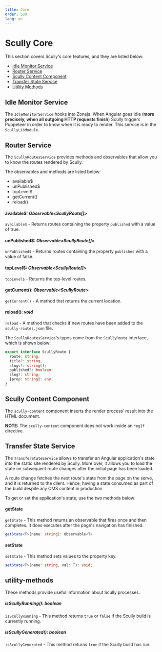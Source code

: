 ```yaml
---
title: Core
order: 500
lang: en
---
```


# Scully Core

This section covers Scully's core features, and they are listed below:

- [Idle Monitor Service](#idle-monitor-service)
- [Router Service](#router-service)
- [Scully Content Component](#scully-content-component)
- [Transfer State Service](#transfer-state-service)
- [Utility Methods](#utility-methods)

## Idle Monitor Service

The `IdleMonitorService` hooks into Zonejs. When Angular goes idle (**more precisely, when all outgoing HTTP requests finish**)
Scully triggers Puppeteer in order to know when it is ready to render. This service is in the `ScullyLibModule`.

## Router Service

The `ScullyRoutesService` provides methods and observables that allow you to know the routes rendered by Scully.

The observables and methods are listed below:

- available\$
- unPublished\$
- topLevel\$
- getCurrent()
- reload()

#### available\$: _Observable<ScullyRoute[]>_

`available$` - Returns routes containing the property `published` with a value of true.

#### unPublished\$: _Observable<ScullyRoute[]>_

`unPublished$` - Returns routes containing the property `published` with a value of false.

#### topLevel\$: _Observable<ScullyRoute[]>_

`topLevel$` - Returns the top-level routes.

#### getCurrent(): _Observable&lt;ScullyRoute&gt;_

`getCurrent()` - A method that returns the current location.

#### reload(): _void_

`reload` - A method that checks if new routes have been added to the `scully-routes.json` file.

The `ScullyRoutesService`'s types come from the `ScullyRoute` interface, which is shown below:

```typescript
export interface ScullyRoute {
  route: string;
  title?: string;
  slugs?: string[];
  published?: boolean;
  slug?: string;
  [prop: string]: any;
}
```

## Scully Content Component

The `scully-content` component inserts the render process' result into the HTML document.

**NOTE:** The `scully-content` component does not work inside an `*ngIf` directive.

## Transfer State Service

The `TransferStateService` allows to transfer an Angular application's state into the static site rendered by Scully.
More over, it allows you to load the state on subsequent route changes after the initial page has been loaded.

A route change fetches the next route's state from the page on the serve, and it is returned to the client. Hence, having a state consumed as part of the build despite any CMS content in production

To get or set the application's state; use the two methods below:

#### getState

`getState` - This method returns an observable that fires once and then completes. It does executes after the page's navigation has finished.

```typescript
getState<T>(name: string): Observable<T>
```

#### setState

`setState` - This method sets values to the property key.

```typescript
setState<T>(name: string, val: T): void;
```

## utility-methods

These methods provide useful information about Scully processes.

##### isScullyRunning(): _boolean_

`isScullyRunning` - This method returns `true` or `false` if the Scully build is currently running.

##### isScullyGenerated(): _boolean_

`isScullyGenerated` - This method returns `true` if the Scully build has run.
